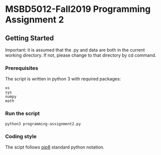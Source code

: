 # MSBD5012-Fall2019 Programming Assignment 2

## Getting Started
Important: it is assumed that the .py and data are both in the current working directory. If not, please change to that directory by cd command.

### Prerequisites
The script is written in python 3 with required packages:
```
os
sys
numpy
math
```

### Run the script

```
python3 programming-assignment2.py
```

### Coding style

The scipt follows [pip8](https://www.python.org/dev/peps/pep-0008/) standard python notation.
